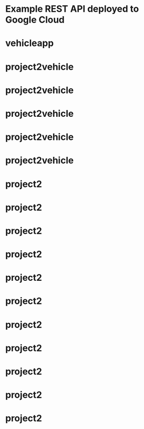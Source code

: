 # Example REST API deployed to Google Cloud
# vehicleapp
# project2vehicle
# project2vehicle
# project2vehicle
# project2vehicle
# project2vehicle
# project2
# project2
# project2
# project2
# project2
# project2
# project2
# project2
# project2
# project2
# project2
